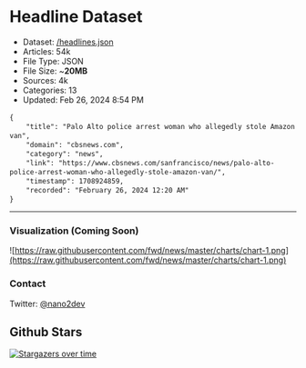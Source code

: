 # Headline Dataset

- Dataset: [/headlines.json](https://raw.githubusercontent.com/fwd/news/master/headlines.json) 
- Articles: 54k
- File Type: JSON
- File Size: ~**20MB**
- Sources: 4k
- Categories: 13
- Updated: Feb 26, 2024 8:54 PM

```
{
    "title": "Palo Alto police arrest woman who allegedly stole Amazon van",
    "domain": "cbsnews.com",
    "category": "news",
    "link": "https://www.cbsnews.com/sanfrancisco/news/palo-alto-police-arrest-woman-who-allegedly-stole-amazon-van/",
    "timestamp": 1708924859,
    "recorded": "February 26, 2024 12:20 AM"
}
```

---

### Visualization (Coming Soon)

![https://raw.githubusercontent.com/fwd/news/master/charts/chart-1.png](https://raw.githubusercontent.com/fwd/news/master/charts/chart-1.png)

### Contact 

Twitter: [@nano2dev](https://twitter.com/nano2dev)

## Github Stars

[![Stargazers over time](https://starchart.cc/fwd/news.svg)](https://starchart.cc/fwd/news)
